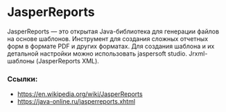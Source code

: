 # JasperReports
JasperReports — это открытая Java-библиотека для генерации файлов на основе шаблонов. 
Инструмент для создания сложных отчетных форм в формате PDF и других форматах.
Для создания шаблона и их детальной настройки можно использовать jaspersoft studio.
Jrxml-шаблоны (JasperReports XML).

### Ссылки:
* https://en.wikipedia.org/wiki/JasperReports
* https://java-online.ru/jasperreports.xhtml
